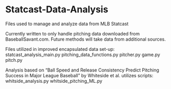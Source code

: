 # Statcast-Data-Analysis
Files used to manage and analyze data from MLB Statcast

Currently written to only handle pitching data downloaded from BaseballSavant.com. Future methods will take data from additional sources.

Files utilized in improved encapsulated data set-up:
  statcast_analysis_main.py
  pitching_data_functions.py
  pitcher.py
  game.py
  pitch.py
  
Analysis based on “Ball Speed and Release Consistency Predict Pitching Success in Major League Baseball” by Whiteside et al. 
utilizes scripts:
  whitside_analysis.py
  whitside_pitching_ML.py
  
